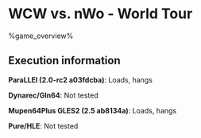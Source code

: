# WCW vs. nWo - World Tour 

%game_overview%

## Execution information

**ParaLLEl (2.0-rc2 a03fdcba)**: Loads, hangs

**Dynarec/Gln64**: Not tested

**Mupen64Plus GLES2 (2.5 ab8134a)**: Loads, hangs

**Pure/HLE**: Not tested